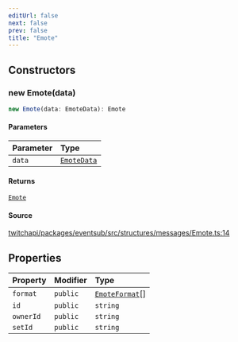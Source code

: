 ```yaml
---
editUrl: false
next: false
prev: false
title: "Emote"
---
```


## Constructors

### new Emote(data)

```ts
new Emote(data: EmoteData): Emote
```

#### Parameters

| Parameter | Type |
| :------ | :------ |
| `data` | [`EmoteData`](/api/eventsub/interfaces/emotedata/) |

#### Returns

[`Emote`](/api/eventsub/classes/emote/)

#### Source

[twitchapi/packages/eventsub/src/structures/messages/Emote.ts:14](https://github.com/pablornc/twitchapi//blob/8695acad106a836c1f0fc4c57a113f17adce41f0/packages/eventsub/src/structures/messages/Emote.ts#L14)

## Properties

| Property | Modifier | Type |
| :------ | :------ | :------ |
| `format` | `public` | [`EmoteFormat`](/api/eventsub/type-aliases/emoteformat/)[] |
| `id` | `public` | `string` |
| `ownerId` | `public` | `string` |
| `setId` | `public` | `string` |
